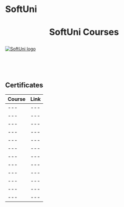 # SoftUni
# <p align="center"> SoftUni Courses<p>

<a href="https://softuni.bg/trainings/courses" rel="Courses">  ![SoftUni logo][logo] <a/>

[logo]: http:// "SoftUni Logo"

<br/>
<br/>
<br/>

<h2> Certificates </h2>

|**Course**|**Link**| 
|---|---|
|---|---|
|---|---|
|---|---|
|---|---|
|---|---|
|---|---|
|---|---|
|---|---|
|---|---|
|---|---|
|---|---|
|---|---|